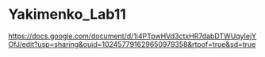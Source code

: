 # Yakimenko_Lab11
https://docs.google.com/document/d/1i4PTpwHVd3ctxHR7dabDTWUqyIejYOfJ/edit?usp=sharing&ouid=102457791629650979358&rtpof=true&sd=true

